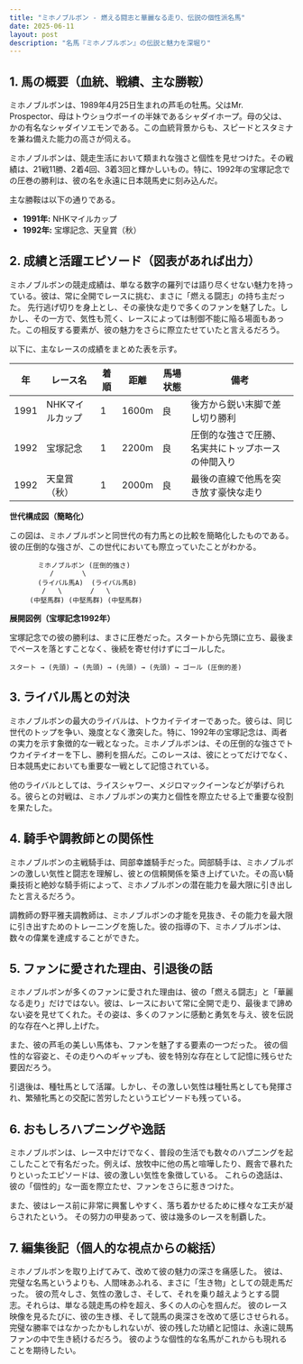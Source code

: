 ```yaml
---
title: "ミホノブルボン - 燃える闘志と華麗なる走り、伝説の個性派名馬"
date: 2025-06-11
layout: post
description: "名馬『ミホノブルボン』の伝説と魅力を深堀り"
---
```


## 1. 馬の概要（血統、戦績、主な勝鞍）

ミホノブルボンは、1989年4月25日生まれの芦毛の牡馬。父はMr. Prospector、母はトウショウボーイの半妹であるシャダイホープ。母の父は、かの有名なシャダイソエモンである。この血統背景からも、スピードとスタミナを兼ね備えた能力の高さが伺える。

ミホノブルボンは、競走生活において類まれな強さと個性を見せつけた。その戦績は、21戦11勝、2着4回、3着3回と輝かしいもの。特に、1992年の宝塚記念での圧巻の勝利は、彼の名を永遠に日本競馬史に刻み込んだ。

主な勝鞍は以下の通りである。

* **1991年:**  NHKマイルカップ
* **1992年:**  宝塚記念、天皇賞（秋）


## 2. 成績と活躍エピソード（図表があれば出力）

ミホノブルボンの競走成績は、単なる数字の羅列では語り尽くせない魅力を持っている。彼は、常に全開でレースに挑む、まさに「燃える闘志」の持ち主だった。  先行逃げ切りを身上とし、その豪快な走りで多くのファンを魅了した。しかし、その一方で、気性も荒く、レースによっては制御不能に陥る場面もあった。この相反する要素が、彼の魅力をさらに際立たせていたと言えるだろう。

以下に、主なレースの成績をまとめた表を示す。

| 年 | レース名          | 着順 | 距離 | 馬場状態 | 備考                                         |
|---|-----------------|-----|-----|---------|---------------------------------------------|
| 1991 | NHKマイルカップ   | 1   | 1600m| 良       | 後方から鋭い末脚で差し切り勝利                 |
| 1992 | 宝塚記念         | 1   | 2200m| 良       | 圧倒的な強さで圧勝、名実共にトップホースの仲間入り |
| 1992 | 天皇賞（秋）     | 1   | 2000m| 良       | 最後の直線で他馬を突き放す豪快な走り           |


**世代構成図（簡略化）**

この図は、ミホノブルボンと同世代の有力馬との比較を簡略化したものである。彼の圧倒的な強さが、この世代においても際立っていたことがわかる。

```
       ミホノブルボン (圧倒的強さ)
          /       \
       (ライバル馬A)  (ライバル馬B)
        /   \       /   \
     (中堅馬群) (中堅馬群) (中堅馬群)
```

**展開図例（宝塚記念1992年）**

宝塚記念での彼の勝利は、まさに圧巻だった。スタートから先頭に立ち、最後までペースを落とすことなく、後続を寄せ付けずにゴールした。

```
スタート → (先頭) → (先頭) → (先頭) → (先頭) → ゴール (圧倒的差)
```


## 3. ライバル馬との対決

ミホノブルボンの最大のライバルは、トウカイテイオーであった。彼らは、同じ世代のトップを争い、幾度となく激突した。特に、1992年の宝塚記念は、両者の実力を示す象徴的な一戦となった。ミホノブルボンは、その圧倒的な強さでトウカイテイオーを下し、勝利を掴んだ。このレースは、彼にとってだけでなく、日本競馬史においても重要な一戦として記憶されている。


他のライバルとしては、ライスシャワー、メジロマックイーンなどが挙げられる。彼らとの対戦は、ミホノブルボンの実力と個性を際立たせる上で重要な役割を果たした。


## 4. 騎手や調教師との関係性

ミホノブルボンの主戦騎手は、岡部幸雄騎手だった。岡部騎手は、ミホノブルボンの激しい気性と闘志を理解し、彼との信頼関係を築き上げていた。その高い騎乗技術と絶妙な騎手術によって、ミホノブルボンの潜在能力を最大限に引き出したと言えるだろう。

調教師の野平雅夫調教師は、ミホノブルボンの才能を見抜き、その能力を最大限に引き出すためのトレーニングを施した。彼の指導の下、ミホノブルボンは、数々の偉業を達成することができた。


## 5. ファンに愛された理由、引退後の話

ミホノブルボンが多くのファンに愛された理由は、彼の「燃える闘志」と「華麗なる走り」だけではない。彼は、レースにおいて常に全開で走り、最後まで諦めない姿を見せてくれた。その姿は、多くのファンに感動と勇気を与え、彼を伝説的な存在へと押し上げた。

また、彼の芦毛の美しい馬体も、ファンを魅了する要素の一つだった。  彼の個性的な容姿と、その走りへのギャップも、彼を特別な存在として記憶に残らせた要因だろう。

引退後は、種牡馬として活躍。しかし、その激しい気性は種牡馬としても発揮され、繁殖牝馬との交配に苦労したというエピソードも残っている。


## 6. おもしろハプニングや逸話

ミホノブルボンは、レース中だけでなく、普段の生活でも数々のハプニングを起こしたことで有名だった。例えば、放牧中に他の馬と喧嘩したり、厩舎で暴れたりといったエピソードは、彼の激しい気性を象徴している。  これらの逸話は、彼の「個性的」な一面を際立たせ、ファンをさらに惹きつけた。


また、彼はレース前に非常に興奮しやすく、落ち着かせるために様々な工夫が凝らされたという。  その努力の甲斐あって、彼は幾多のレースを制覇した。


## 7. 編集後記（個人的な視点からの総括）

ミホノブルボンを取り上げてみて、改めて彼の魅力の深さを痛感した。  彼は、完璧な名馬というよりも、人間味あふれる、まさに「生き物」としての競走馬だった。  彼の荒々しさ、気性の激しさ、そして、それを乗り越えようとする闘志。それらは、単なる競走馬の枠を超え、多くの人の心を掴んだ。  彼のレース映像を見るたびに、彼の生き様、そして競馬の奥深さを改めて感じさせられる。  完璧な勝率ではなかったかもしれないが、彼の残した功績と記憶は、永遠に競馬ファンの中で生き続けるだろう。  彼のような個性的な名馬がこれからも現れることを期待したい。

